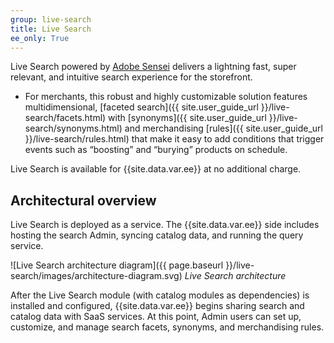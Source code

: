 ```yaml
---
group: live-search
title: Live Search
ee_only: True
---
```


Live Search powered by [Adobe Sensei](https://www.adobe.com/sensei.html) delivers a lightning fast, super relevant, and intuitive search experience for the storefront.

-  For merchants, this robust and highly customizable solution features multidimensional, [faceted search]({{ site.user_guide_url }}/live-search/facets.html) with [synonyms]({{ site.user_guide_url }}/live-search/synonyms.html) and merchandising [rules]({{ site.user_guide_url }}/live-search/rules.html) that make it easy to add conditions that trigger events such as “boosting” and “burying” products on schedule.

Live Search is available for {{site.data.var.ee}} at no additional charge.

## Architectural overview

Live Search is deployed as a service. The {{site.data.var.ee}} side includes hosting the search Admin, syncing catalog data, and running the query service.

![Live Search architecture diagram]({{ page.baseurl }}/live-search/images/architecture-diagram.svg)
_Live Search architecture_

After the Live Search module (with catalog modules as dependencies) is installed and configured, {{site.data.var.ee}} begins sharing search and catalog data with SaaS services. At this point, Admin users can set up, customize, and manage search facets, synonyms, and merchandising rules.
